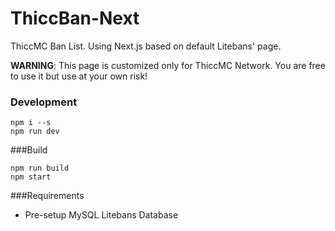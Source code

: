 # ThiccBan-Next
ThiccMC Ban List. Using Next.js based on default Litebans' page.

**WARNING**: This page is customized only for ThiccMC Network. You are free to use it but use at your own risk!

### Development
```
npm i --s
npm run dev
```

###Build
```
npm run build
npm start
```

###Requirements
- Pre-setup MySQL Litebans Database